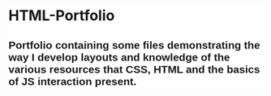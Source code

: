 <div style="background: #fff;">
  <h1 style="font-family:arial style="color: rgb(250, 250, 250)";">HTML-Portfolio</h1>
  <h2 style="font-family: arial;" style="color: rgb(250, 250, 250)">Portfolio containing some files demonstrating the way I develop layouts and knowledge of the various resources that CSS, HTML and the basics of JS interaction present.</h2>
</div>
